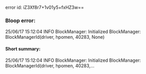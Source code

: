 error id: iZ3Xf8r7+1v01y5+fxHZ3w==
### Bloop error:

25/06/17 15:12:04 INFO BlockManager: Initialized BlockManager: BlockManagerId(driver, hpomen, 40283, None)
#### Short summary: 

25/06/17 15:12:04 INFO BlockManager: Initialized BlockManager: BlockManagerId(driver, hpomen, 40283,...